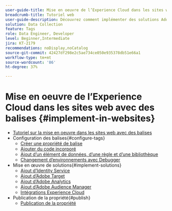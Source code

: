 ```yaml
---
user-guide-title: Mise en oeuvre de l’Experience Cloud dans les sites web avec des balises
breadcrumb-title: Tutoriel web
user-guide-description: Découvrez comment implémenter des solutions Adobe Experience Cloud sur un site web avec des balises.
solution: Data Collection
feature: Tags
role: Data Engineer, Developer
level: Beginner,Intermediate
jira: KT-2179
recommendations: noDisplay,noCatalog
source-git-commit: 42427df298e2c5ae734ce050e935378db51e66a1
workflow-type: tm+mt
source-wordcount: '86'
ht-degree: 37%

---
```



# Mise en oeuvre de l’Experience Cloud dans les sites web avec des balises {#implement-in-websites}

+ [Tutoriel sur la mise en oeuvre dans les sites web avec des balises](overview.md)
+ Configuration des balises{#configure-tags}
   + [Créer une propriété de balise](create-a-property.md)
   + [Ajouter du code incorporé](add-embed-code.md)
   + [Ajout d’un élément de données, d’une règle et d’une bibliothèque](add-data-elements-rules.md)
   + [Changement d’environnements avec Debugger](switch-environments.md)
+ Mise en œuvre de solutions{#implement-solutions}
   + [Ajout d’Identity Service](id-service.md)
   + [Ajout d’Adobe Target](target.md)
   + [Ajout d’Adobe Analytics](analytics.md)
   + [Ajout d’Adobe Audience Manager](audience-manager.md)
   + [Intégrations Experience Cloud](integrations.md)
+ Publication de la propriété{#publish}
   + [Publication de la propriété](publish.md)
